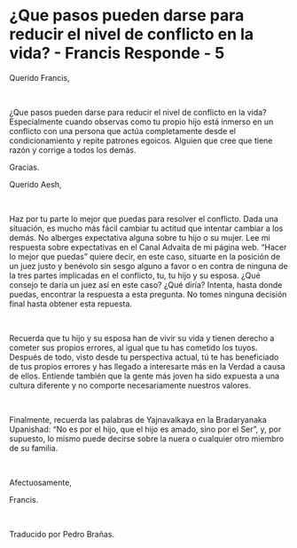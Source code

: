# ¿Que pasos pueden darse para reducir el nivel de conflicto en la vida? - Francis Responde - 5





Querido Francis,




 










&nbsp;







&iquest;Que pasos pueden darse para reducir el nivel de conflicto en la vida? Especialmente cuando observas como tu propio hijo est&aacute; inmerso en un conflicto con una persona que act&uacute;a completamente desde el condicionamiento y repite patrones egoicos. Alguien que cree que tiene raz&oacute;n y corrige a todos los dem&aacute;s.







Gracias.







Querido Aesh,







&nbsp;







Haz por tu parte lo mejor que puedas para resolver el conflicto. Dada una situaci&oacute;n, es mucho m&aacute;s f&aacute;cil cambiar tu actitud que intentar cambiar a los dem&aacute;s. No alberges expectativa alguna sobre tu hijo o su mujer. Lee mi respuesta sobre expectativas en el Canal Advaita de mi p&aacute;gina web. &ldquo;Hacer lo mejor que puedas&rdquo; quiere decir, en este caso, situarte en la posici&oacute;n de un juez justo y ben&eacute;volo&nbsp;sin&nbsp;sesgo alguno a favor o en contra de ninguna de la tres partes implicadas en el conflicto, tu, tu hijo y su esposa. &iquest;Qu&eacute; consejo te dar&iacute;a un juez as&iacute; en este caso? &iquest;Qu&eacute; dir&iacute;a? Intenta, hasta donde puedas, encontrar la respuesta a esta pregunta. No tomes ninguna decisi&oacute;n final hasta obtener esta repuesta.







&nbsp;







Recuerda que tu hijo y su esposa han de vivir su vida y tienen derecho a cometer sus propios errores, al igual que tu has cometido los tuyos. Despu&eacute;s de todo, visto desde tu perspectiva actual, t&uacute; te has beneficiado de tus propios errores y has llegado a interesarte m&aacute;s en la Verdad a causa de ellos. Entiende tambi&eacute;n que la gente m&aacute;s joven ha sido expuesta a una cultura diferente y no comporte necesariamente nuestros valores.







&nbsp;







Finalmente, recuerda las palabras de Yajnavalkaya en la Bradaryanaka Upanishad: &ldquo;No es por el hijo, que el hijo es amado, sino por el Ser&rdquo;, y, por supuesto, lo mismo puede decirse sobre la nuera o cualquier otro miembro de su familia.







&nbsp;







Afectuosamente,







Francis.







&nbsp;







Traducido por Pedro Bra&ntilde;as.



  







